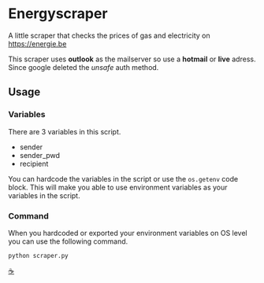 # Energyscraper

A little scraper that checks the prices of gas and electricity on https://energie.be

This scraper uses **outlook** as the mailserver so use a **hotmail** or **live** adress. Since google deleted the _unsafe_ auth method.

## Usage

### Variables

There are 3 variables in this script.

* sender
* sender_pwd
* recipient

You can hardcode the variables in the script or use the `os.getenv` code block.
This will make you able to use environment variables as your variables in the script.

### Command

When you hardcoded or exported your environment variables on OS level you can use the following command.

    python scraper.py

[:coffee:](https://www.buymeacoffee.com/kubernetian)
